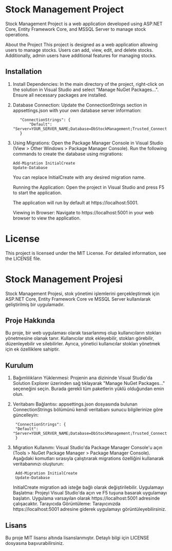 # Stock Management Project

Stock Management Project is a web application developed using ASP.NET Core, Entity Framework Core, and MSSQL Server to manage stock operations.

About the Project
This project is designed as a web application allowing users to manage stocks. Users can add, view, edit, and delete stocks. Additionally, admin users have additional features for managing stocks.

## Installation

1. Install Dependencies: In the main directory of the project, right-click on the solution in Visual Studio and select "Manage NuGet Packages...". Ensure all necessary packages are installed.

2. Database Connection: Update the ConnectionStrings section in appsettings.json with your own database server information:
   
          "ConnectionStrings": {
              "Default": "Server=YOUR_SERVER_NAME;Database=DbStockManagement;Trusted_Connection=True;TrustServerCertificate=true"
          }

3. Using Migrations: Open the Package Manager Console in Visual Studio (View > Other Windows > Package Manager Console). Run the following commands to create the database using migrations:

       Add-Migration InitialCreate
       Update-Database

    You can replace InitialCreate with any desired migration name.

    Running the Application: Open the project in Visual Studio and press F5 to start the application.

    The application will run by default at https://localhost:5001.

    Viewing in Browser: Navigate to https://localhost:5001 in your web browser to view the application.

# License

This project is licensed under the MIT License. For detailed information, see the LICENSE file.




# Stock Management Projesi

Stock Management Projesi, stok yönetimi işlemlerini gerçekleştirmek için ASP.NET Core, Entity Framework Core ve MSSQL Server kullanılarak geliştirilmiş bir uygulamadır.

## Proje Hakkında
Bu proje, bir web uygulaması olarak tasarlanmış olup kullanıcıların stokları yönetmesine olanak tanır. Kullanıcılar stok ekleyebilir, stokları görebilir, düzenleyebilir ve silebilirler. Ayrıca, yönetici kullanıcılar stokları yönetmek için ek özelliklere sahiptir.

## Kurulum

1. Bağımlılıkların Yüklenmesi: Projenin ana dizininde Visual Studio'da Solution Explorer üzerinden sağ tıklayarak "Manage NuGet Packages..." seçeneğini seçin. Burada gerekli tüm paketlerin yüklü olduğundan emin olun.

2. Veritabanı Bağlantısı: appsettings.json dosyasında bulunan ConnectionStrings bölümünü kendi veritabanı sunucu bilgilerinize göre güncelleyin:

        "ConnectionStrings": {
        "Default": "Server=YOUR_SERVER_NAME;Database=DbStockManagement;Trusted_Connection=True;TrustServerCertificate=true"
        }


3. Migration Kullanımı: Visual Studio'da Package Manager Console'u açın (Tools > NuGet Package Manager > Package Manager Console). Aşağıdaki komutları sırasıyla çalıştırarak migrations özelliğini kullanarak veritabanınızı oluşturun:


        Add-Migration InitialCreate
        Update-Database

    InitialCreate migration adı isteğe bağlı olarak değiştirilebilir.
    Uygulamayı Başlatma: Projeyi Visual Studio'da açın ve F5 tuşuna basarak uygulamayı başlatın.
    Uygulama varsayılan olarak https://localhost:5001 adresinde çalışacaktır.
    Tarayıcıda Görüntüleme: Tarayıcınızda https://localhost:5001 adresine giderek uygulamayı görüntüleyebilirsiniz.

## Lisans

Bu proje MIT lisansı altında lisanslanmıştır. Detaylı bilgi için LICENSE dosyasına başvurabilirsiniz.



